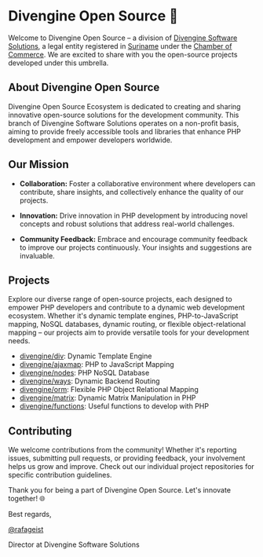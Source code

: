 # Divengine Open Source 🚀

Welcome to Divengine Open Source – a division of [Divengine Software Solutions](https://divengine.sr), a legal entity registered in [Suriname](https://wikipedia.org/wiki/Suriname) under the [Chamber of Commerce](https://kkf.sr). We are excited to share with you the open-source projects developed under this umbrella.

## About Divengine Open Source

Divengine Open Source Ecosystem is dedicated to creating and sharing innovative open-source solutions for the development community. This branch of Divengine Software Solutions operates on a non-profit basis, aiming to provide freely accessible tools and libraries that enhance PHP development and empower developers worldwide.

## Our Mission

- **Collaboration:** Foster a collaborative environment where developers can contribute, share insights, and collectively enhance the quality of our projects.
  
- **Innovation:** Drive innovation in PHP development by introducing novel concepts and robust solutions that address real-world challenges.

- **Community Feedback:** Embrace and encourage community feedback to improve our projects continuously. Your insights and suggestions are invaluable.

## Projects

Explore our diverse range of open-source projects, each designed to empower PHP developers and contribute to a dynamic web development ecosystem. Whether it's dynamic template engines, PHP-to-JavaScript mapping, NoSQL databases, dynamic routing, or flexible object-relational mapping – our projects aim to provide versatile tools for your development needs.

- [divengine/div](https://github.com/divengine/div): Dynamic Template Engine
- [divengine/ajaxmap](https://github.com/divengine/ajaxmap): PHP to JavaScript Mapping
- [divengine/nodes](https://github.com/divengine/nodes): PHP NoSQL Database
- [divengine/ways](https://github.com/divengine/ways): Dynamic Backend Routing
- [divengine/orm](https://github.com/divengine/orm): Flexible PHP Object Relational Mapping
- [divengine/matrix](https://github.com/divengine/matrix): Dynamic Matrix Manipulation in PHP
- [divengine/functions](https://github.com/divengine/functions): Useful functions to develop with PHP

## Contributing

We welcome contributions from the community! Whether it's reporting issues, submitting pull requests, or providing feedback, your involvement helps us grow and improve. Check out our individual project repositories for specific contribution guidelines.

Thank you for being a part of Divengine Open Source. Let's innovate together! 🌐

Best regards,

[@rafageist](https://github.com/rafageist)

Director at Divengine Software Solutions

